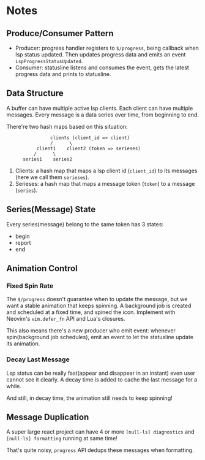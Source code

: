# Notes

## Produce/Consumer Pattern

- Producer: progress handler registers to `$/progress`, being callback when lsp status updated. Then updates progress data and emits an event `LspProgressStatusUpdated`.
- Consumer: statusline listens and consumes the event, gets the latest progress data and prints to statusline.

## Data Structure

A buffer can have multiple active lsp clients. Each client can have multiple messages. Every message is a data series over time, from beginning to end.

There're two hash maps based on this situation:

```
                clients (client_id => client)
                /      \
           client1    client2 (token => serieses)
          /      \
      series1    series2
```

1. Clients: a hash map that maps a lsp client id (`client_id`) to its messages (here we call them `serieses`).
2. Serieses: a hash map that maps a message token (`token`) to a message (`series`).

## Series(Message) State

Every series(message) belong to the same token has 3 states:

- begin
- report
- end

## Animation Control

### Fixed Spin Rate

The `$/progress` doesn't guarantee when to update the message, but we want a stable animation that keeps spinning. A background job is created and scheduled at a fixed time, and spined the icon. Implement with Neovim's `vim.defer_fn` API and Lua's closures.

This also means there's a new producer who emit event: whenever spin(background job schedules), emit an event to let the statusline update its animation.

### Decay Last Message

Lsp status can be really fast(appear and disappear in an instant) even user cannot see it clearly. A decay time is added to cache the last message for a while.

And still, in decay time, the animation still needs to keep spinning!

## Message Duplication

A super large react project can have 4 or more `[null-ls] diagnostics` and `[null-ls] formatting` running at same time!

That's quite noisy, `progress` API dedups these messages when formatting.

